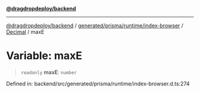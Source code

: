 [**@dragdropdeploy/backend**](../../../../../../../README.md)

***

[@dragdropdeploy/backend](../../../../../../../README.md) / [generated/prisma/runtime/index-browser](../../../README.md) / [Decimal](../README.md) / maxE

# Variable: maxE

> `readonly` **maxE**: `number`

Defined in: backend/src/generated/prisma/runtime/index-browser.d.ts:274
